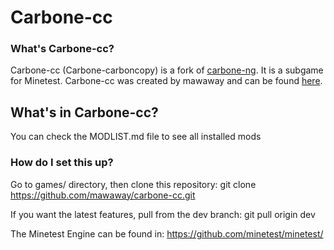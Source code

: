 Carbone-cc
============

### What's Carbone-cc?

Carbone-cc (Carbone-carboncopy) is a fork of [carbone-ng](https://github.com/Calinou/carbone-ng).
It is a subgame for Minetest. Carbone-cc was created by mawaway 
and can be found [here](https://github.com/mawaway/carbone-cc).

## What's in Carbone-cc?

You can check the MODLIST.md file to see all installed mods

### How do I set this up?

Go to games/ directory, then clone this repository:
	git clone https://github.com/mawaway/carbone-cc.git

If you want the latest features, pull from the dev branch:
	git pull origin dev

The Minetest Engine can be found in:
  https://github.com/minetest/minetest/

